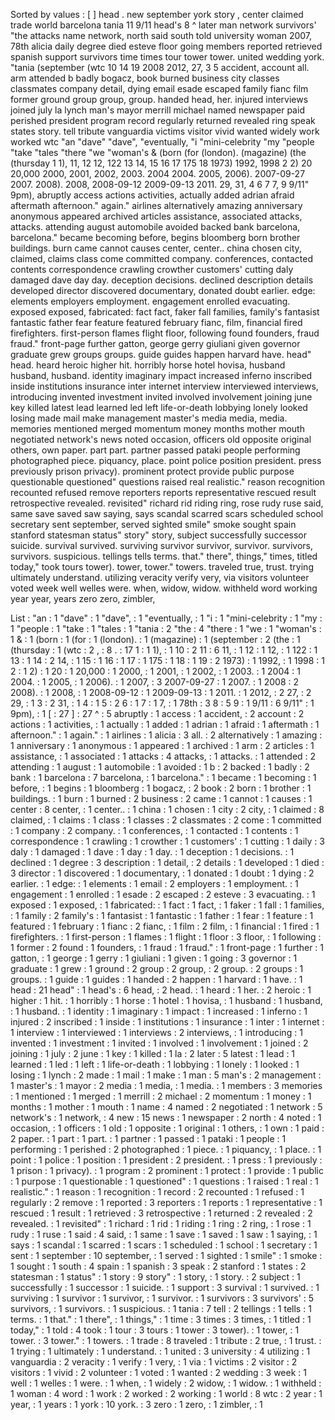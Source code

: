 Sorted by values :
[ ] head . new september york story , center claimed trade world barcelona tania 11 9/11 head's 8 ^ later man network survivors' "the attacks name network, north said south told university woman 2007, 78th alicia daily degree died esteve floor going members reported retrieved spanish support survivors time times tour tower tower. united wedding york. "tania (september (wtc 10 14 19 2008 2012, 27, 3 5 accident, account all. arm attended b badly bogacz, book burned business city classes classmates company detail, dying email esade escaped family fianc film former ground group group, group. handed head, her. injured interviews joined july la lynch man's mayor merrill michael named newspaper paid perished president program record regularly returned revealed ring speak states story. tell tribute vanguardia victims visitor vivid wanted widely work worked wtc "an "dave" "dave", "eventually, "i "mini-celebrity "my "people "take "tales "there "we "woman's & (born (for (london). (magazine) (the (thursday 1 1), 11, 12 12, 122 13 14, 15 16 17 175 18 1973) 1992, 1998 2 2) 20 20,000 2000, 2001, 2002, 2003. 2004 2004. 2005, 2006). 2007-09-27 2007. 2008). 2008, 2008-09-12 2009-09-13 2011. 29, 31, 4 6 7 7, 9 9/11" 9pm), abruptly access actions activities, actually added adrian afraid aftermath afternoon." again." airlines alternatively amazing anniversary anonymous appeared archived articles assistance, associated attacks, attacks. attending august automobile avoided backed bank barcelona, barcelona." became becoming before, begins bloomberg born brother buildings. burn came cannot causes center, center.. china chosen city, claimed, claims class come committed company. conferences, contacted contents correspondence crawling crowther customers' cutting daly damaged dave day day. deception decisions. declined description details developed director discovered documentary, donated doubt earlier. edge: elements employers employment. engagement enrolled evacuating. exposed exposed, fabricated: fact fact, faker fall families, family's fantasist fantastic father fear feature featured february fianc, film, financial fired firefighters. first-person flames flight floor, following found founders, fraud fraud." front-page further gatton, george gerry giuliani given governor graduate grew groups groups. guide guides happen harvard have. head" head. heard heroic higher hit. horribly horse hotel hovisa, husband husband, husband. identity imaginary impact increased inferno inscribed inside institutions insurance inter internet interview interviewed interviews, introducing invented investment invited involved involvement joining june key killed latest lead learned led left life-or-death lobbying lonely looked losing made mail make management master's media media, media. memories mentioned merged momentum money months mother mouth negotiated network's news noted occasion, officers old opposite original others, own paper. part part. partner passed pataki people performing photographed piece. piquancy, place. point police position president. press previously prison privacy). prominent protect provide public purpose questionable questioned" questions raised real realistic." reason recognition recounted refused remove reporters reports representative rescued result retrospective revealed. revisited" richard rid riding ring, rose rudy ruse said, same save saved saw saying, says scandal scarred scars scheduled school secretary sent september, served sighted smile" smoke sought spain stanford statesman status" story" story, subject successfully successor suicide. survival survived. surviving survivor survivor, survivor. survivors, survivors. suspicious. tellings tells terms. that." there", things," times, titled today," took tours tower). tower, tower." towers. traveled true, trust. trying ultimately understand. utilizing veracity verify very, via visitors volunteer voted week well welles were. when, widow, widow. withheld word working year year, years zero zero, zimbler, 

List :
"an : 1
"dave" : 1
"dave", : 1
"eventually, : 1
"i : 1
"mini-celebrity : 1
"my : 1
"people : 1
"take : 1
"tales : 1
"tania : 2
"the : 4
"there : 1
"we : 1
"woman's : 1
& : 1
(born : 1
(for : 1
(london). : 1
(magazine) : 1
(september : 2
(the : 1
(thursday : 1
(wtc : 2
, : 8
. : 17
1 : 1
1), : 1
10 : 2
11 : 6
11, : 1
12 : 1
12, : 1
122 : 1
13 : 1
14 : 2
14, : 1
15 : 1
16 : 1
17 : 1
175 : 1
18 : 1
19 : 2
1973) : 1
1992, : 1
1998 : 1
2 : 1
2) : 1
20 : 1
20,000 : 1
2000, : 1
2001, : 1
2002, : 1
2003. : 1
2004 : 1
2004. : 1
2005, : 1
2006). : 1
2007, : 3
2007-09-27 : 1
2007. : 1
2008 : 2
2008). : 1
2008, : 1
2008-09-12 : 1
2009-09-13 : 1
2011. : 1
2012, : 2
27, : 2
29, : 1
3 : 2
31, : 1
4 : 1
5 : 2
6 : 1
7 : 1
7, : 1
78th : 3
8 : 5
9 : 1
9/11 : 6
9/11" : 1
9pm), : 1
[ : 27
] : 27
^ : 5
abruptly : 1
access : 1
accident, : 2
account : 2
actions : 1
activities, : 1
actually : 1
added : 1
adrian : 1
afraid : 1
aftermath : 1
afternoon." : 1
again." : 1
airlines : 1
alicia : 3
all. : 2
alternatively : 1
amazing : 1
anniversary : 1
anonymous : 1
appeared : 1
archived : 1
arm : 2
articles : 1
assistance, : 1
associated : 1
attacks : 4
attacks, : 1
attacks. : 1
attended : 2
attending : 1
august : 1
automobile : 1
avoided : 1
b : 2
backed : 1
badly : 2
bank : 1
barcelona : 7
barcelona, : 1
barcelona." : 1
became : 1
becoming : 1
before, : 1
begins : 1
bloomberg : 1
bogacz, : 2
book : 2
born : 1
brother : 1
buildings. : 1
burn : 1
burned : 2
business : 2
came : 1
cannot : 1
causes : 1
center : 8
center, : 1
center.. : 1
china : 1
chosen : 1
city : 2
city, : 1
claimed : 8
claimed, : 1
claims : 1
class : 1
classes : 2
classmates : 2
come : 1
committed : 1
company : 2
company. : 1
conferences, : 1
contacted : 1
contents : 1
correspondence : 1
crawling : 1
crowther : 1
customers' : 1
cutting : 1
daily : 3
daly : 1
damaged : 1
dave : 1
day : 1
day. : 1
deception : 1
decisions. : 1
declined : 1
degree : 3
description : 1
detail, : 2
details : 1
developed : 1
died : 3
director : 1
discovered : 1
documentary, : 1
donated : 1
doubt : 1
dying : 2
earlier. : 1
edge: : 1
elements : 1
email : 2
employers : 1
employment. : 1
engagement : 1
enrolled : 1
esade : 2
escaped : 2
esteve : 3
evacuating. : 1
exposed : 1
exposed, : 1
fabricated: : 1
fact : 1
fact, : 1
faker : 1
fall : 1
families, : 1
family : 2
family's : 1
fantasist : 1
fantastic : 1
father : 1
fear : 1
feature : 1
featured : 1
february : 1
fianc : 2
fianc, : 1
film : 2
film, : 1
financial : 1
fired : 1
firefighters. : 1
first-person : 1
flames : 1
flight : 1
floor : 3
floor, : 1
following : 1
former : 2
found : 1
founders, : 1
fraud : 1
fraud." : 1
front-page : 1
further : 1
gatton, : 1
george : 1
gerry : 1
giuliani : 1
given : 1
going : 3
governor : 1
graduate : 1
grew : 1
ground : 2
group : 2
group, : 2
group. : 2
groups : 1
groups. : 1
guide : 1
guides : 1
handed : 2
happen : 1
harvard : 1
have. : 1
head : 21
head" : 1
head's : 6
head, : 2
head. : 1
heard : 1
her. : 2
heroic : 1
higher : 1
hit. : 1
horribly : 1
horse : 1
hotel : 1
hovisa, : 1
husband : 1
husband, : 1
husband. : 1
identity : 1
imaginary : 1
impact : 1
increased : 1
inferno : 1
injured : 2
inscribed : 1
inside : 1
institutions : 1
insurance : 1
inter : 1
internet : 1
interview : 1
interviewed : 1
interviews : 2
interviews, : 1
introducing : 1
invented : 1
investment : 1
invited : 1
involved : 1
involvement : 1
joined : 2
joining : 1
july : 2
june : 1
key : 1
killed : 1
la : 2
later : 5
latest : 1
lead : 1
learned : 1
led : 1
left : 1
life-or-death : 1
lobbying : 1
lonely : 1
looked : 1
losing : 1
lynch : 2
made : 1
mail : 1
make : 1
man : 5
man's : 2
management : 1
master's : 1
mayor : 2
media : 1
media, : 1
media. : 1
members : 3
memories : 1
mentioned : 1
merged : 1
merrill : 2
michael : 2
momentum : 1
money : 1
months : 1
mother : 1
mouth : 1
name : 4
named : 2
negotiated : 1
network : 5
network's : 1
network, : 4
new : 15
news : 1
newspaper : 2
north : 4
noted : 1
occasion, : 1
officers : 1
old : 1
opposite : 1
original : 1
others, : 1
own : 1
paid : 2
paper. : 1
part : 1
part. : 1
partner : 1
passed : 1
pataki : 1
people : 1
performing : 1
perished : 2
photographed : 1
piece. : 1
piquancy, : 1
place. : 1
point : 1
police : 1
position : 1
president : 2
president. : 1
press : 1
previously : 1
prison : 1
privacy). : 1
program : 2
prominent : 1
protect : 1
provide : 1
public : 1
purpose : 1
questionable : 1
questioned" : 1
questions : 1
raised : 1
real : 1
realistic." : 1
reason : 1
recognition : 1
record : 2
recounted : 1
refused : 1
regularly : 2
remove : 1
reported : 3
reporters : 1
reports : 1
representative : 1
rescued : 1
result : 1
retrieved : 3
retrospective : 1
returned : 2
revealed : 2
revealed. : 1
revisited" : 1
richard : 1
rid : 1
riding : 1
ring : 2
ring, : 1
rose : 1
rudy : 1
ruse : 1
said : 4
said, : 1
same : 1
save : 1
saved : 1
saw : 1
saying, : 1
says : 1
scandal : 1
scarred : 1
scars : 1
scheduled : 1
school : 1
secretary : 1
sent : 1
september : 10
september, : 1
served : 1
sighted : 1
smile" : 1
smoke : 1
sought : 1
south : 4
spain : 1
spanish : 3
speak : 2
stanford : 1
states : 2
statesman : 1
status" : 1
story : 9
story" : 1
story, : 1
story. : 2
subject : 1
successfully : 1
successor : 1
suicide. : 1
support : 3
survival : 1
survived. : 1
surviving : 1
survivor : 1
survivor, : 1
survivor. : 1
survivors : 3
survivors' : 5
survivors, : 1
survivors. : 1
suspicious. : 1
tania : 7
tell : 2
tellings : 1
tells : 1
terms. : 1
that." : 1
there", : 1
things," : 1
time : 3
times : 3
times, : 1
titled : 1
today," : 1
told : 4
took : 1
tour : 3
tours : 1
tower : 3
tower). : 1
tower, : 1
tower. : 3
tower." : 1
towers. : 1
trade : 8
traveled : 1
tribute : 2
true, : 1
trust. : 1
trying : 1
ultimately : 1
understand. : 1
united : 3
university : 4
utilizing : 1
vanguardia : 2
veracity : 1
verify : 1
very, : 1
via : 1
victims : 2
visitor : 2
visitors : 1
vivid : 2
volunteer : 1
voted : 1
wanted : 2
wedding : 3
week : 1
well : 1
welles : 1
were. : 1
when, : 1
widely : 2
widow, : 1
widow. : 1
withheld : 1
woman : 4
word : 1
work : 2
worked : 2
working : 1
world : 8
wtc : 2
year : 1
year, : 1
years : 1
york : 10
york. : 3
zero : 1
zero, : 1
zimbler, : 1
